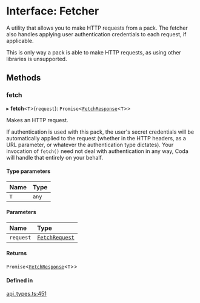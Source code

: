 # Interface: Fetcher

A utility that allows you to make HTTP requests from a pack. The fetcher also
handles applying user authentication credentials to each request, if applicable.

This is only way a pack is able to make HTTP requests, as using other libraries is unsupported.

## Methods

### fetch

▸ **fetch**<`T`\>(`request`): `Promise`<[`FetchResponse`](FetchResponse.md)<`T`\>\>

Makes an HTTP request.

If authentication is used with this pack, the user's secret credentials will be
automatically applied to the request (whether in the HTTP headers, as a URL parameter,
or whatever the authentication type dictates). Your invocation of `fetch()` need not
deal with authentication in any way, Coda will handle that entirely on your behalf.

#### Type parameters

| Name | Type |
| :------ | :------ |
| `T` | `any` |

#### Parameters

| Name | Type |
| :------ | :------ |
| `request` | [`FetchRequest`](FetchRequest.md) |

#### Returns

`Promise`<[`FetchResponse`](FetchResponse.md)<`T`\>\>

#### Defined in

[api_types.ts:451](https://github.com/coda/packs-sdk/blob/main/api_types.ts#L451)
